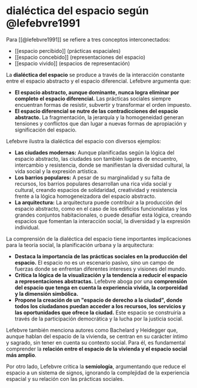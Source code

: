 # dialéctica del espacio según @lefebvre1991
Para [[@lefebvre1991]] se refiere a tres conceptos interconectados: 
- [[espacio percibido]] (prácticas espaciales)
- [[espacio concebido]] (representaciones del espacio)
- [[espacio vivido]] (espacios de representación)

La **dialéctica del espacio** se produce a través de la interacción constante entre el espacio abstracto y el espacio diferencial. Lefebvre argumenta que:

- **El espacio abstracto, aunque dominante, nunca logra eliminar por completo el espacio diferencial.** Las prácticas sociales siempre encuentran formas de resistir, subvertir y transformar el orden impuesto.
- **El espacio diferencial se nutre de las contradicciones del espacio abstracto.** La fragmentación, la jerarquía y la homogeneidad generan tensiones y conflictos que dan lugar a nuevas formas de apropiación y significación del espacio.

Lefebvre ilustra la dialéctica del espacio con diversos ejemplos:

- **Las ciudades modernas:** Aunque planificadas según la lógica del espacio abstracto, las ciudades son también lugares de encuentro, intercambio y resistencia, donde se manifiestan la diversidad cultural, la vida social y la expresión artística.
- **Los barrios populares:** A pesar de su marginalidad y su falta de recursos, los barrios populares desarrollan una rica vida social y cultural, creando espacios de solidaridad, creatividad y resistencia frente a la lógica homogeneizadora del espacio abstracto.
- **La arquitectura:** La arquitectura puede contribuir a la producción del espacio abstracto, como en el caso de los edificios funcionalistas y los grandes conjuntos habitacionales, o puede desafiar esta lógica, creando espacios que fomentan la interacción social, la diversidad y la expresión individual.

La comprensión de la dialéctica del espacio tiene importantes implicaciones para la teoría social, la planificación urbana y la arquitectura:

- **Destaca la importancia de las prácticas sociales en la producción del espacio.** El espacio no es un escenario pasivo, sino un campo de fuerzas donde se enfrentan diferentes intereses y visiones del mundo.
- **Critica la lógica de la visualización y la tendencia a reducir el espacio a representaciones abstractas.** Lefebvre aboga por una **comprensión del espacio que tenga en cuenta la experiencia vivida, la corporeidad y la dimensión simbólica.**
- **Propone la creación de un "espacio de derecho a la ciudad", donde todos los ciudadanos puedan acceder a los recursos, los servicios y las oportunidades que ofrece la ciudad.** Este espacio se construiría a través de la participación democrática y la lucha por la justicia social.

Lefebvre también menciona autores como Bachelard y Heidegger que, aunque hablan del espacio de la vivienda, se centran en su carácter íntimo y sagrado, sin tener en cuenta su contexto social. Para él, es fundamental comprender la **relación entre el espacio de la vivienda y el espacio social más amplio**.

Por otro lado, Lefebvre critica la **semiología**, argumentando que reduce el espacio a un sistema de signos, ignorando la complejidad de la experiencia espacial y su relación con las prácticas sociales.
